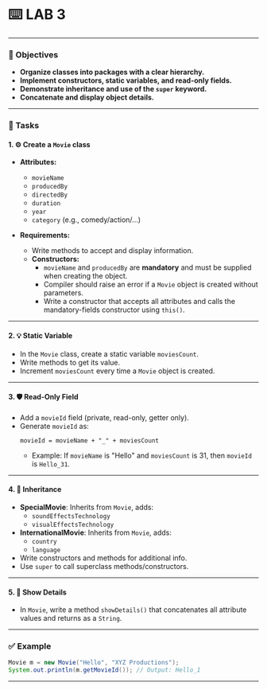 # :keyboard: **LAB 3**

---

### :dart: Objectives

- **Organize classes into packages with a clear hierarchy.**
- **Implement constructors, static variables, and read-only fields.**
- **Demonstrate inheritance and use of the `super` keyword.**
- **Concatenate and display object details.**

---

### :rocket: Tasks

#### 1. :gear: Create a `Movie` class

- **Attributes:**  
  - `movieName`  
  - `producedBy`  
  - `directedBy`  
  - `duration`  
  - `year`  
  - `category` (e.g., comedy/action/...)

- **Requirements:**  
  - Write methods to accept and display information.
  - **Constructors:**
    - `movieName` and `producedBy` are **mandatory** and must be supplied when creating the object.
    - Compiler should raise an error if a `Movie` object is created without parameters.
    - Write a constructor that accepts all attributes and calls the mandatory-fields constructor using `this()`.

---

#### 2. :bulb: Static Variable

- In the `Movie` class, create a static variable `moviesCount`.
- Write methods to get its value.
- Increment `moviesCount` every time a `Movie` object is created.

---

#### 3. :shield: Read-Only Field

- Add a `movieId` field (private, read-only, getter only).
- Generate `movieId` as:  
  ```
  movieId = movieName + "_" + moviesCount
  ```
  - Example: If `movieName` is "Hello" and `moviesCount` is 31, then `movieId` is `Hello_31`.

---

#### 4. :triangular_ruler: Inheritance

- **SpecialMovie**: Inherits from `Movie`, adds:
  - `soundEffectsTechnology`
  - `visualEffectsTechnology`
- **InternationalMovie**: Inherits from `Movie`, adds:
  - `country`
  - `language`
- Write constructors and methods for additional info.
- Use `super` to call superclass methods/constructors.

---

#### 5. :test_tube: Show Details

- In `Movie`, write a method `showDetails()` that concatenates all attribute values and returns as a `String`.

---

### :white_check_mark: Example

```java
Movie m = new Movie("Hello", "XYZ Productions");
System.out.println(m.getMovieId()); // Output: Hello_1
```

---